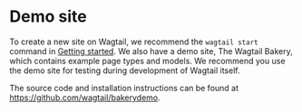 # Demo site

To create a new site on Wagtail, we recommend the `wagtail start` command in [Getting started](index). We also have a demo site, The Wagtail Bakery, which contains example page types and models. We recommend you use the demo site for testing during development of Wagtail itself.

The source code and installation instructions can be found at <https://github.com/wagtail/bakerydemo>.

